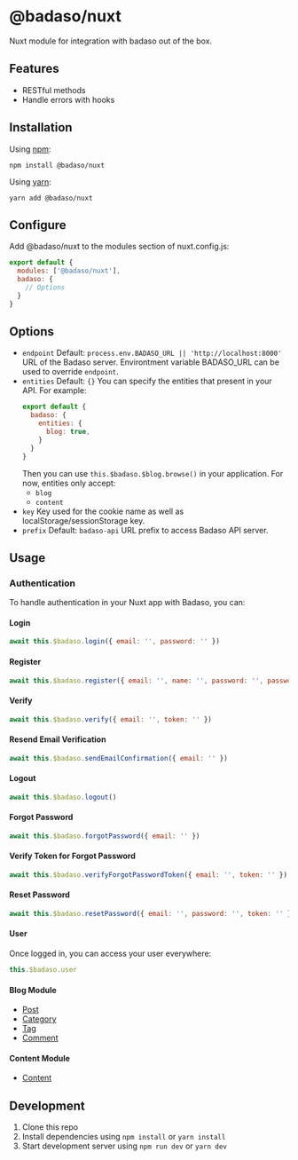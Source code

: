 # @badaso/nuxt
Nuxt module for integration with badaso out of the box.

## Features

  - RESTful methods
  - Handle errors with hooks

## Installation

Using [npm](https://docs.npmjs.com/cli/v6/commands/npm):

```
npm install @badaso/nuxt
```

Using [yarn](https://yarnpkg.com/):

```
yarn add @badaso/nuxt
```

## Configure

Add @badaso/nuxt to the modules section of nuxt.config.js:
```js
export default {
  modules: ['@badaso/nuxt'],
  badaso: {
    // Options
  }
}
```

## Options

- `endpoint`
  Default: `process.env.BADASO_URL || 'http://localhost:8000'`
  URL of the Badaso server.
  Environtment variable BADASO_URL can be used to override `endpoint`.
- `entities`
  Default: `{}`
  You can specify the entities that present in your API. For example:
  ```js
  export default {
    badaso: {
      entities: {
        blog: true,
      }
    }
  }
  ```
  Then you can use `this.$badaso.$blog.browse()` in your application.
  For now, entities only accept:
  - `blog`
  - `content`
- `key`
  Key used for the cookie name as well as localStorage/sessionStorage key.
- `prefix`
  Default: `badaso-api`
  URL prefix to access Badaso API server.

## Usage

### Authentication
To handle authentication in your Nuxt app with Badaso, you can:

#### Login
```js
await this.$badaso.login({ email: '', password: '' })
```

#### Register
```js
await this.$badaso.register({ email: '', name: '', password: '', passwordConfirmation: '' })
```

#### Verify
```js
await this.$badaso.verify({ email: '', token: '' })
```

#### Resend Email Verification
```js
await this.$badaso.sendEmailConfirmation({ email: '' })
```

#### Logout
```js
await this.$badaso.logout()
```

#### Forgot Password
```js
await this.$badaso.forgotPassword({ email: '' })
```

#### Verify Token for Forgot Password
```js
await this.$badaso.verifyForgotPasswordToken({ email: '', token: '' })
```

#### Reset Password
```js
await this.$badaso.resetPassword({ email: '', password: '', token: '' })
```

#### User
Once logged in, you can access your user everywhere:
```js
this.$badaso.user
```

#### Blog Module
- [Post](docs/post.md)
- [Category](docs/category.md)
- [Tag](docs/tag.md)
- [Comment](docs/comment.md)

#### Content Module
- [Content](docs/content.md)

## Development
1. Clone this repo
2. Install dependencies using `npm install` or `yarn install`
3. Start development server using `npm run dev` or `yarn dev`
